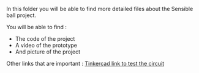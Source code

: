 In this folder you will be able to find more detailed files about the Sensible ball project.

You will be able to find :
- The code of the project
- A video of the prototype
- And picture of the project

Other links that are important :
[Tinkercad link to test the circuit](https://www.tinkercad.com/things/8eyATpjGGUX)
